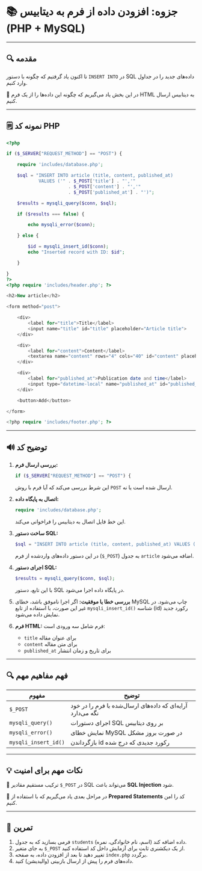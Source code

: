 # 📚 جزوه: افزودن داده از فرم به دیتابیس (PHP + MySQL)

---

## 🔍 مقدمه

تا اکنون یاد گرفتیم که چگونه با دستور `INSERT INTO` در SQL داده‌های جدید را در جداول وارد کنیم.

🔹 در این بخش یاد می‌گیریم که چگونه این داده‌ها را از یک فرم HTML به دیتابیس ارسال کنیم.

---

## 🗒️ نمونه کد PHP

```php
<?php

if ($_SERVER["REQUEST_METHOD"] == "POST") {

    require 'includes/database.php';

    $sql = "INSERT INTO article (title, content, published_at)
            VALUES ('" . $_POST['title'] . "','"
                       . $_POST['content'] . "','"
                       . $_POST['published_at'] . "')";

    $results = mysqli_query($conn, $sql);

    if ($results === false) {

        echo mysqli_error($conn);

    } else {

        $id = mysqli_insert_id($conn);
        echo "Inserted record with ID: $id";

    }

}
?>
<?php require 'includes/header.php'; ?>

<h2>New article</h2>

<form method="post">

    <div>
        <label for="title">Title</label>
        <input name="title" id="title" placeholder="Article title">
    </div>

    <div>
        <label for="content">Content</label>
        <textarea name="content" rows="4" cols="40" id="content" placeholder="Article content"></textarea>
    </div>

    <div>
        <label for="published_at">Publication date and time</label>
        <input type="datetime-local" name="published_at" id="published_at">
    </div>

    <button>Add</button>

</form>

<?php require 'includes/footer.php'; ?>
```

---

## 🔊 توضیح کد

1. **بررسی ارسال فرم:**

   ```php
   if ($_SERVER["REQUEST_METHOD"] == "POST") {
   ```

   این شرط بررسی می‌کند که آیا فرم با روش `POST` ارسال شده است یا نه.

2. **اتصال به پایگاه داده:**

   ```php
   require 'includes/database.php';
   ```

   این خط فایل اتصال به دیتابیس را فراخوانی می‌کند.

3. **ساخت دستور SQL:**

   ```php
   $sql = "INSERT INTO article (title, content, published_at) VALUES (...)";
   ```

   در این دستور داده‌های واردشده از فرم (`$_POST`) به جدول `article` اضافه می‌شود.

4. **اجرای دستور SQL:**

   ```php
   $results = mysqli_query($conn, $sql);
   ```

   با این تابع، دستور SQL در پایگاه داده اجرا می‌شود.

5. **بررسی خطا یا موفقیت:**
   اگر اجرا ناموفق باشد، خطای MySQL چاپ می‌شود.
   در غیر این صورت، با استفاده از تابع `mysqli_insert_id()` شناسه (id) رکورد جدید نمایش داده می‌شود.

6. **فرم HTML:**
   فرم شامل سه ورودی است:

   * `title` برای عنوان مقاله
   * `content` برای متن مقاله
   * `published_at` برای تاریخ و زمان انتشار

---

## 🔍 فهم مفاهیم مهم

| مفهوم                | توضیح                                                       |
| -------------------- | ----------------------------------------------------------- |
| `$_POST`             | آرایه‌ای که داده‌های ارسال‌شده با فرم را در خود نگه می‌دارد |
| `mysqli_query()`     | اجرای دستورات SQL بر روی دیتابیس                            |
| `mysqli_error()`     | نمایش خطای MySQL در صورت بروز مشکل                          |
| `mysqli_insert_id()` | بازگرداندن id رکورد جدیدی که درج شده                        |

---

## 💡 نکات مهم برای امنیت

🔸 ترکیب مستقیم مقادیر `$_POST` در SQL می‌تواند باعث **SQL Injection** شود.

🔸 در مراحل بعدی یاد می‌گیریم که با استفاده از **Prepared Statements** کد را امن کنیم.

---

## 🤔 تمرین

1. فرمی بسازید که به جدول `students` داده اضافه کند (اسم، نام خانوادگی، نمره).
2. به جای متغیر `$_POST` از یک دیکشنری ثابت برای آزمایش داخل کد استفاده کنید.
3. تغییر دهید تا بعد از افزودن داده، به صفحه `index.php` برگردد.
4. داده‌های فرم را پیش از ارسال بازبینی (والیدیشن) کنید.
